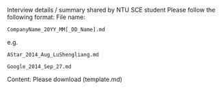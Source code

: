 Interview details / summary shared by NTU SCE student
Please follow the following format:
File name:
    
    CompanyName_20YY_MM[_DD_Name].md

e.g.
    
    AStar_2014_Aug_LuShengliang.md
  
    Google_2014_Sep_27.md

Content:
Please download (template.md)